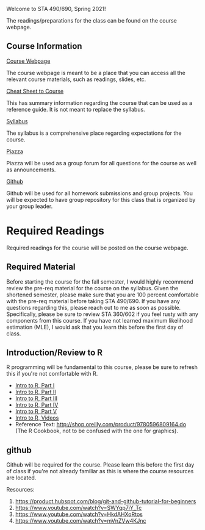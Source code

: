 Welcome to STA 490/690, Spring 2021! 

The readings/preparations for the class can be found on the course webpage.

## Course Information

[Course Webpage](https://resteorts.github.io/teach/almost-all-er.html)

The course webpage is meant to be a place that you can access all the relevant course materials, such as readings, slides, etc. 

[Cheat Sheet to Course]()

This has summary information regarding the course that can be used as a reference guide. It is not meant to replace the syllabus. 

[Syllabus](https://github.com/resteorts/almost-all-of-er/blob/master/syllabus/syllabus-sta490-spring-2021.pdf)

The syllabus is a comprehensive place regarding expectations for the course.

[Piazza]()

Piazza will be used as a group forum for all questions for the course as well as announcements. 

[Github]()

Github will be used for all homework submissions and group projects. You will be expected to have group repository for this class that is organized by your group leader. 

# Required Readings

Required readings for the course will be posted on the course webpage. 

## Required Material

Before starting the course for the fall semester, I would highly recommend review the pre-req material for the course on the syllabus. Given the shortened semester, please make sure that you are 100 percent comfortable with the pre-req material before taking STA 490/690. If you have any questions regarding this, please reach out to me as soon as possible. Specifically, please be sure to review STA 360/602 if you feel rusty with any components from this course. If you have not learned maximum likelihood estimation (MLE), I would ask that you learn this before the first day of class. 

## Introduction/Review to R

R programming will be fundamental to this course, please be sure to refresh this if you're not comfortable with R. 

- [Intro to R, Part I](https://github.com/resteorts/modern-bayes/blob/master/lecturesModernBayes20/background-intro-to-R/introToR-partI.pdf)
- [Intro to R, Part II](https://github.com/resteorts/modern-bayes/blob/master/lecturesModernBayes20/background-intro-to-R/introToR-partII.pdf)
- [Intro to R, Part III](https://github.com/resteorts/modern-bayes/blob/master/lecturesModernBayes20/background-intro-to-R/introToR-partIII.pdf)
- [Intro to R, Part IV](https://github.com/resteorts/modern-bayes/blob/master/lecturesModernBayes20/background-intro-to-R/introToR-partIV.pdf)
- [Intro to R, Part V](https://github.com/resteorts/modern-bayes/blob/master/lecturesModernBayes20/background-intro-to-R/introToR-partV.pdf)
- [Intro to R, Videos](https://github.com/resteorts/modern-bayes/tree/master/lecturesModernBayes20/background-intro-to-R/videos)
- Reference Text: http://shop.oreilly.com/product/9780596809164.do (The R Cookbook, not to be confused with the one for graphics). 

## github

Github will be required for the course. Please learn this before the first day of class if you're not already familiar as this is where the course resources are located. 

Resources:

1. https://product.hubspot.com/blog/git-and-github-tutorial-for-beginners
2. https://www.youtube.com/watch?v=SWYqp7iY_Tc
3. https://www.youtube.com/watch?v=HkdAHXoRtos
4. https://www.youtube.com/watch?v=mVnZVw4KJnc

